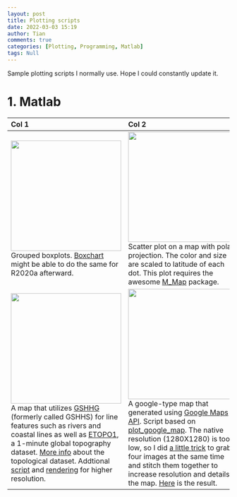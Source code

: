 ```yaml
---
layout: post
title: Plotting scripts
date: 2022-03-03 15:19
author: Tian
comments: true
categories: [Plotting, Programming, Matlab]
tags: Null
---
```


Sample plotting scripts I normally use. Hope I could constantly update it.

# 1. Matlab

|Col 1|Col 2|
|:----|:----|
|[<img src="https://simhydro.com/notebook/images/plots/boxplot.png" width="250"/>](https://github.com/hydrotian/plotting/blob/main/matlab/boxplot.m)<br />Grouped boxplots. [Boxchart](https://www.mathworks.com/help/matlab/ref/boxchart.html) might be able to do the same for R2020a afterward. |[<img src="https://simhydro.com/notebook/images/plots/polar.png" width="250"/>](https://github.com/hydrotian/plotting/blob/main/matlab/polar.m)<br />Scatter plot on a map with polar projection. The color and size are scaled to latitude of each dot. This plot requires the awesome [M_Map](https://www.eoas.ubc.ca/~rich/map.html) package. |
|[<img src="https://simhydro.com/notebook/images/plots/map_low.png" width="250"/>](https://github.com/hydrotian/plotting/blob/main/matlab/map_low.m)<br />A map that utilizes [GSHHG](http://www.soest.hawaii.edu/pwessel/gshhg/) (formerly called GSHHS) for line features such as rivers and coastal lines as well as [ETOPO1](https://www.ngdc.noaa.gov/mgg/global/relief/ETOPO1/data/ice_surface/grid_registered/binary/), a 1-minute global topography dataset. [More info](https://www.ncei.noaa.gov/products/etopo-global-relief-model) about the topological dataset. Addtional [script](https://github.com/hydrotian/plotting/blob/main/matlab/map_high.m) and [rendering](https://simhydro.com/notebook/images/plots/map_high.pdf) for higher resolution. |[<img src="https://simhydro.com/notebook/images/plots/google_map.png" width="250"/>](https://github.com/hydrotian/plotting/blob/main/matlab/google_map.m)<br />A google-type map that generated using [Google Maps API](https://mapsplatform.google.com/pricing/). Script based on [plot_google_map](https://www.mathworks.com/matlabcentral/fileexchange/27627-zoharby-plot_google_map). The native resolution (1280X1280) is too low, so I did [a little trick](https://github.com/hydrotian/plotting/blob/main/matlab/google_map_high.m) to grab four images at the same time and stitch them together to increase resolution and details in the map. [Here](https://simhydro.com/notebook/images/plots/google_map_high.png) is the result.|


